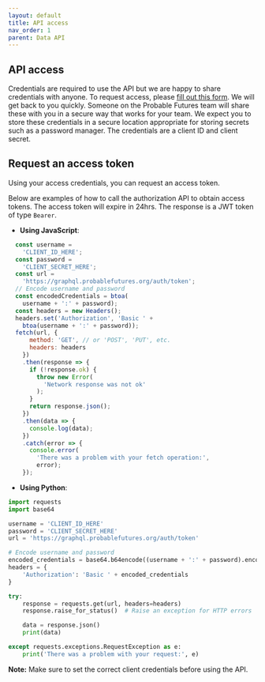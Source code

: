 ```yaml
---
layout: default
title: API access
nav_order: 1
parent: Data API
---
```


## API access

Credentials are required to use the API but we are happy to share credentials with anyone. To request access, please [fill out this form](https://airtable.com/shrOMfMgh7EoHajKN). We will get back to you quickly. Someone on the Probable Futures team will share these with you in a secure way that works for your team. We expect you to store these credentials in a secure location appropriate for storing secrets such as a password manager. The credentials are a client ID and client secret.

## Request an access token

Using your access credentials, you can request an access token.

Below are examples of how to call the authorization API to obtain access tokens. The access token will expire in 24hrs. The response is a JWT token of type `Bearer`.

- **Using JavaScript**:

```js
  const username =
    'CLIENT_ID_HERE';
  const password =
    'CLIENT_SECRET_HERE';
  const url =
    'https://graphql.probablefutures.org/auth/token';
  // Encode username and password
  const encodedCredentials = btoa(
    username + ':' + password);
  const headers = new Headers();
  headers.set('Authorization', 'Basic ' +
    btoa(username + ':' + password));
  fetch(url, {
      method: 'GET', // or 'POST', 'PUT', etc.
      headers: headers
    })
    .then(response => {
      if (!response.ok) {
        throw new Error(
          'Network response was not ok'
        );
      }
      return response.json();
    })
    .then(data => {
      console.log(data);
    })
    .catch(error => {
      console.error(
        'There was a problem with your fetch operation:',
        error);
    });
```

- **Using Python**:

```py
import requests
import base64

username = 'CLIENT_ID_HERE'
password = 'CLIENT_SECRET_HERE'
url = 'https://graphql.probablefutures.org/auth/token'

# Encode username and password
encoded_credentials = base64.b64encode((username + ':' + password).encode()).decode()
headers = {
    'Authorization': 'Basic ' + encoded_credentials
}

try:
    response = requests.get(url, headers=headers)
    response.raise_for_status()  # Raise an exception for HTTP errors

    data = response.json()
    print(data)

except requests.exceptions.RequestException as e:
    print('There was a problem with your request:', e)
```

**Note:** Make sure to set the correct client credentials before using the API.
